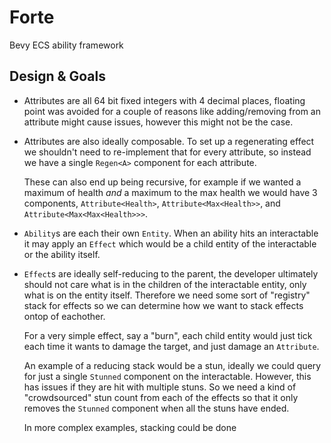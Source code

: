 
# Forte

Bevy ECS ability framework

## Design & Goals
- Attributes are all 64 bit fixed integers with 4 decimal places,
  floating point was avoided for a couple of reasons like adding/removing from an attribute might cause
  issues, however this might not be the case.
- Attributes are also ideally composable. To set up a regenerating effect we shouldn't need to re-implement that for every
  attribute, so instead we have a single `Regen<A>` component for each attribute.
  
  These can also end up being recursive, for example if we wanted a maximum of health *and* a maximum to the max health we would have 3 components, `Attribute<Health>`, `Attribute<Max<Health>>`, and `Attribute<Max<Max<Health>>>`.

- `Ability`s are each their own `Entity`. When an ability hits an interactable it may apply an `Effect` which would be a child entity
  of the interactable or the ability itself.
- `Effect`s are ideally self-reducing to the parent, the developer ultimately should not care what is in the children of the interactable
  entity, only what is on the entity itself. Therefore we need some sort of "registry" stack for effects so we can determine how
  we want to stack effects ontop of eachother.

  For a very simple effect, say a "burn", each child entity would just tick each time it wants to damage the target,
  and just damage an `Attribute`.

  An example of a reducing stack would be a stun, ideally we could query for just a single `Stunned` component
  on the interactable. However, this has issues if they are hit with multiple stuns. So we need a
  kind of "crowdsourced" stun count from each of the effects so that it only removes the `Stunned`
  component when all the stuns have ended.

  In more complex examples, stacking could be done 

